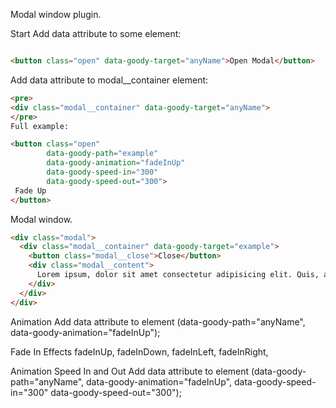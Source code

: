 Modal window plugin.


Start
Add data attribute to some element:
```html

<button class="open" data-goody-target="anyName">Open Modal</button>
```

Add data attribute to modal__container element:

```html
<pre>
<div class="modal__container" data-goody-target="anyName">
</pre>
Full example:

<button class="open"
        data-goody-path="example"
        data-goody-animation="fadeInUp"
        data-goody-speed-in="300"
        data-goody-speed-out="300">
 Fade Up
</button>
```

Modal window.

```html
<div class="modal">
  <div class="modal__container" data-goody-target="example">
    <button class="modal__close">Close</button>
    <div class="modal__content">
      Lorem ipsum, dolor sit amet consectetur adipisicing elit. Quis, asperiores?
    </div>
  </div>
</div>

```

Animation
Add data attribute to element (data-goody-path="anyName", data-goody-animation="fadeInUp");

Fade In Effects
  fadeInUp,
  fadeInDown,
  fadeInLeft,
  fadeInRight,

Animation Speed In and Out
Add data attribute to element
(data-goody-path="anyName", data-goody-animation="fadeInUp", data-goody-speed-in="300" data-goody-speed-out="300");
